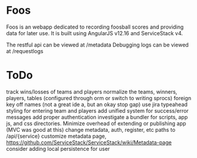 ﻿Foos
====
Foos is an webapp dedicated to recording foosball scores and providing data for later use. It is built using AngularJS v12.16 and ServiceStack v4.

The restful api can be viewed at /metadata
Debugging logs can be viewed at /requestlogs

ToDo
===
track wins/losses of teams and players
normalize the teams, winners, players, tables (configured through orm or switch to writing sprocs)
foreign key off names (not a great ide a, but an okay stop gap)
use jira typeahead styling for entering team and players
add unified system for success/error messages
add proper authentication
investigate a bundler for scripts, app js, and css directories. Minimize overhead of extending or publishing app (MVC was good at this)
change metadata, auth, register, etc paths to /api/{service}
customize metadata page, https://github.com/ServiceStack/ServiceStack/wiki/Metadata-page
consider adding local persistence for user